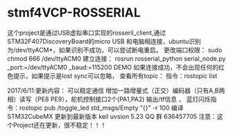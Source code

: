 # stmf4VCP-ROSSERIAL

这个project是通过USB虚拟串口实现的rosseril_client,通过STM32F407DiscoveryBoard的micro USB 和电脑相连接，ubuntu识别为/dev/ttyACM*，如果识别不成功，可以尝试断电重启。
更改端口权限：
sudo chmod 666 /dev/ttyACM0
建立连接：
rosrun rosserial_python serial_node.py _port:=/dev/ttyACM0 _baud:=115200
DEMO
如果连接成功，不会出现任何的红色提示，如果提示是lost sync可以忽略，
查看所有topic：
指令：rostopic list

2017/6/11:更新内容：
可以稳定通信
增加一路增量式（正交）编码器（只有A,B两相）读写（PE8 PE9），舵机控制接口2个(PA1,PA2)
输出/tf信息 ，
蓝灯闪烁指令：rostopic pub /toggle_led std_msgs/Empty "{}" -r 100
编译
STM32CubeMX 更新到最新版本
keil uvsion 5.23
QQ 群
636457705
注意：这个Project还在更新，很不稳定！！！
